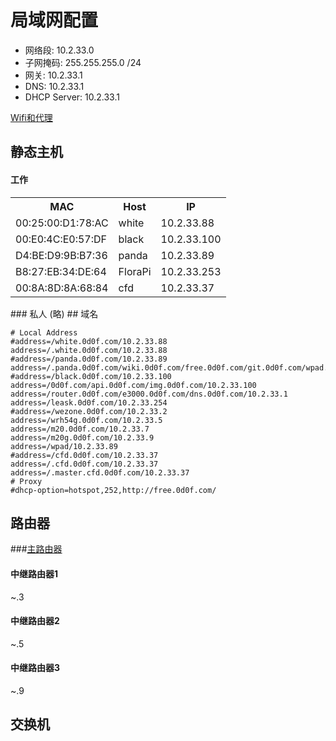 # 局域网配置
* 网络段: 10.2.33.0
* 子网掩码: 255.255.255.0 /24
* 网关: 10.2.33.1
* DNS: 10.2.33.1
* DHCP Server: 10.2.33.1

[Wifi和代理](proxy.md)

## 静态主机
#### 工作
<table>
	<tr>
		<th>MAC</th>
		<th>Host</th>
		<th>IP</th>
	</tr>
	<tr>
		<td>00:25:00:D1:78:AC</td>
		<td>white</td>
		<td>10.2.33.88</td>
	</tr>
	<tr>
		<td>00:E0:4C:E0:57:DF</td>
		<td>black</td>
		<td>10.2.33.100</td>
	</tr>
	<tr>
		<td>D4:BE:D9:9B:B7:36</td>
		<td>panda</td>
		<td>10.2.33.89</td>
	</tr>
	<tr>
		<td>B8:27:EB:34:DE:64</td>
		<td>FloraPi</td>
		<td>10.2.33.253</td>
	</tr>
	<tr>
		<td>00:8A:8D:8A:68:84</td>
		<td>cfd</td>
		<td>10.2.33.37</td>
	</tr>
</table> 
### 私人
(略)
## 域名

	# Local Address
	#address=/white.0d0f.com/10.2.33.88
	address=/.white.0d0f.com/10.2.33.88
	#address=/panda.0d0f.com/10.2.33.89
	address=/.panda.0d0f.com/wiki.0d0f.com/free.0d0f.com/git.0d0f.com/wpad.0d0f.com/app.0d0f.com/10.2.33.89
	#address=/black.0d0f.com/10.2.33.100
	address=/0d0f.com/api.0d0f.com/img.0d0f.com/10.2.33.100
	address=/router.0d0f.com/e3000.0d0f.com/dns.0d0f.com/10.2.33.1
	address=/leask.0d0f.com/10.2.33.254
	#address=/wezone.0d0f.com/10.2.33.2
	address=/wrh54g.0d0f.com/10.2.33.5
	address=/m20.0d0f.com/10.2.33.7
	address=/m20g.0d0f.com/10.2.33.9
	address=/wpad/10.2.33.89
	#address=/cfd.0d0f.com/10.2.33.37
	address=/.cfd.0d0f.com/10.2.33.37
	address=/.master.cfd.0d0f.com/10.2.33.37
	# Proxy 
	#dhcp-option=hotspot,252,http://free.0d0f.com/

## 路由器
###[主路由器](http://10.2.33.1/)

#### 中继路由器1
~.3
#### 中继路由器2
~.5
#### 中继路由器3
~.9
## 交换机




